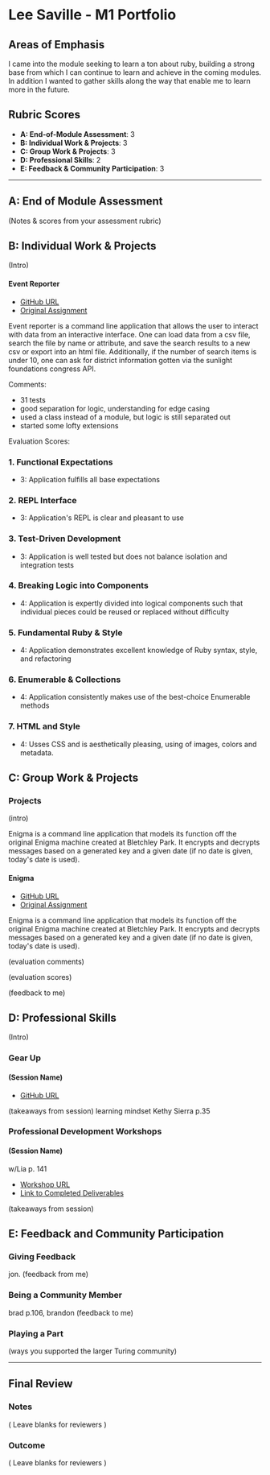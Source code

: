 # Lee Saville - M1 Portfolio

## Areas of Emphasis

I came into the module seeking to learn a ton about ruby, building a strong base from which I can continue to learn and achieve in the coming modules. In addition I wanted to gather skills along the way that enable me to learn more in the future. 

## Rubric Scores

* **A: End-of-Module Assessment**: 3
* **B: Individual Work & Projects**: 3
* **C: Group Work & Projects**: 3
* **D: Professional Skills**: 2
* **E: Feedback & Community Participation**: 3

-----------------------

## A: End of Module Assessment

(Notes & scores from your assessment rubric)


## B: Individual Work & Projects

(Intro)

#### Event Reporter

* [GitHub URL](https://github.com/sabrosaurus/event-reporter)
* [Original Assignment](https://github.com/turingschool/curriculum/blob/master/source/projects/event_reporter.markdown)

Event reporter is a command line application that allows the user to interact with data from an interactive interface. One can load data from a csv file, search the file by name or attribute, and save the search results to a new csv or export into an html file. Additionally, if the number of search items is under 10, one can ask for district information gotten via the sunlight foundations congress API.

Comments:
* 31 tests
* good separation for logic, understanding for edge casing
* used a class instead of a module, but logic is still separated out
* started some lofty extensions

Evaluation Scores:
### 1. Functional Expectations

* 3: Application fulfills all base expectations


### 2. REPL Interface

* 3: Application's REPL is clear and pleasant to use


### 3. Test-Driven Development

* 3: Application is well tested but does not balance isolation and integration tests


### 4. Breaking Logic into Components

* 4: Application is expertly divided into logical components such that individual pieces could be reused or replaced without difficulty


### 5. Fundamental Ruby & Style

* 4:  Application demonstrates excellent knowledge of Ruby syntax, style, and refactoring

### 6. Enumerable & Collections

* 4: Application consistently makes use of the best-choice Enumerable methods


### 7. HTML and Style

* 4: Usses CSS and is aesthetically pleasing, using of images, colors and metadata.

## C: Group Work & Projects

### Projects

(intro)

Enigma is a command line application that models its function off the original Enigma machine created at Bletchley Park. It encrypts and decrypts messages based on a generated key and a given date (if no date is given, today's date is used).

#### Enigma

* [GitHub URL](https://github.com/bradgreen3/enigma)
* [Original Assignment](https://github.com/turingschool/curriculum/blob/master/source/projects/enigma.markdown)

Enigma is a command line application that models its function off the original Enigma machine created at Bletchley Park. It encrypts and decrypts messages based on a generated key and a given date (if no date is given, today's date is used).

(evaluation comments)

(evaluation scores)

(feedback to me)

## D: Professional Skills
(Intro)

### Gear Up
#### (Session Name)

* [GitHub URL]()

(takeaways from session)
learning mindset Kethy Sierra p.35

### Professional Development Workshops
#### (Session Name)
w/Lia p. 141

* [Workshop URL]()
* [Link to Completed Deliverables]()

(takeaways from session)

## E: Feedback and Community Participation

### Giving Feedback
jon.
(feedback from me)

### Being a Community Member
brad p.106, brandon
(feedback to me)

### Playing a Part

(ways you supported the larger Turing community)


------------------

## Final Review

### Notes

( Leave blanks for reviewers )

### Outcome

( Leave blanks for reviewers )
